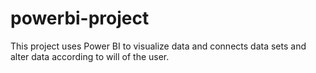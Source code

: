 # powerbi-project
This project uses Power BI to visualize data and connects data sets and alter data according to will of the user.
